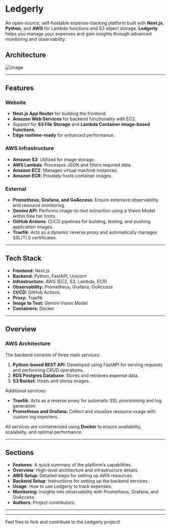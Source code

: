 # Ledgerly

An open-source, self-hostable expense-tracking platform built with **Next.js**, **Python**, and **AWS** for Lambda functions and S3 object storage. **Ledgerly** helps you manage your expenses and gain insights through advanced monitoring and observability.

## Architecture
![image](https://github.com/user-attachments/assets/8b85c530-695c-45f4-95f8-6983aca603c3)

---

## **Features**
### **Website**
- **Next.js App Router** for building the frontend.
- **Amazon Web Services** for backend functionality with EC2.
- Support for **S3 File Storage** and **Lambda Container image-based Functions**.
- **Edge runtime-ready** for enhanced performance.

### **AWS Infrastructure**
- **Amazon S3**: Utilized for image storage.
- **AWS Lambda**: Processes JSON and filters required data.
- **Amazon EC2**: Manages virtual machine instances.
- **Amazon ECR**: Privately hosts container images.

### **External**
- **Prometheus, Grafana, and GoAccess**: Ensure extensive observability and resource monitoring.
- **Gemini API**: Performs image-to-text extraction using a Vision Model within free tier limits.
- **GitHub Actions**: CI/CD pipelines for building, testing, and pushing application images.
- **Traefik**: Acts as a dynamic reverse proxy and automatically manages SSL/TLS certificates.

---

## **Tech Stack**
- **Frontend:** Next.js
- **Backend:** Python, FastAPI, Uvicorn
- **Infrastructure:** AWS (EC2, S3, Lambda, ECR)
- **Observability:** Prometheus, Grafana, GoAccess
- **CI/CD:** GitHub Actions
- **Proxy:** Traefik
- **Image to Text:** Gemini Vision Model
- **Containers:** Docker

---

## **Overview**

### **AWS Architecture**
The backend consists of three main services:
1. **Python-based REST API**: Developed using FastAPI for serving requests and performing CRUD operations.
2. **RDS Postgres Database**: Stores and retrieves expense data.
3. **S3 Bucket**: Hosts and stores images.

Additional services:
- **Traefik**: Acts as a reverse proxy for automatic SSL provisioning and log generation.
- **Prometheus and Grafana**: Collect and visualize resource usage with custom log exporters.

All services are containerized using **Docker** to ensure availability, scalability, and optimal performance.

---

## **Sections**
- **Features**: A quick summary of the platform’s capabilities.
- **Overview**: High-level architecture and infrastructure details.
- **AWS Setup**: Detailed steps for setting up AWS resources.
- **Backend Setup**: Instructions for setting up the backend services.
- **Usage**: How to use Ledgerly to track expenses.
- **Monitoring**: Insights into observability with Prometheus, Grafana, and GoAccess.
- **Authors**: Project contributors.

---



---

Feel free to fork and contribute to the Ledgerly project!

